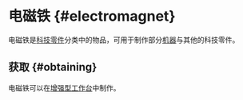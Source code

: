 # 电磁铁 {#electromagnet}

电磁铁是[科技零件](/Technical-Components)分类中的物品，可用于制作部分[机器](/Electric-Machines)与其他的科技零件。

## 获取 {#obtaining}

电磁铁可以在[增强型工作台](/Enhanced-Crafting-Table)中制作。
